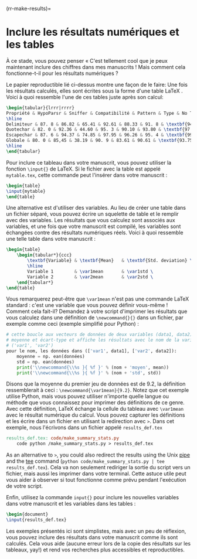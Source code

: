 (rr-make-results)=
# Inclure les résultats numériques et les tables

À ce stade, vous pouvez penser « C'est tellement cool que je peux maintenant inclure des chiffres dans mes manuscrits ! Mais comment cela fonctionne-t-il pour les résultats numériques ?

Le papier reproductible lié ci-dessus montre une façon de le faire: Une fois les résultats calculés, elles sont écrites sous la forme d'une table LaTeX . Voici à quoi ressemble l'une de ces tables juste après son calcul:

```latex
\begin{tabular}{lrrr|rrrr}
Propriété & HypoParsr & Sniffer & Compatibilité & Pattern & Type & No Tie & Full\\
\hline
Delimiteur & 87. 8 & 86.82 & 65.41 & 92.61 & 88.33 & 91. 8 & \textbf{94.92}\\
Quotechar & 82. 0 & 92.36 & 44.60 & 95. 3 & 90.10 & 93.80 & \textbf{97.36}\\
Escapechar & 87. 6 & 94.37 & 74.85 & 97.95 & 96.26 & 95. 4 & \textbf{99.25}\\
Globale & 80. 0 & 85,45 & 38.19 & 90. 9 & 83.61 & 90.61 & \textbf{93.75}\\
\hline
\end{tabular}
```

Pour inclure ce tableau dans votre manuscrit, vous pouvez utiliser la fonction `\input{}` de LaTeX. Si le fichier avec la table est appelé `mytable.tex`, cette commande peut l'insérer dans votre manuscrit :

```latex
\begin{table}
\input{mytable}
\end{table}
```

Une alternative est d'utiliser des variables. Au lieu de créer une table dans un fichier séparé, vous pouvez écrire un squelette de table et le remplir avec des variables. Les résultats que vous calculez sont associés aux variables, et une fois que votre manuscrit est compilé, les variables sont échangées contre des résultats numériques réels. Voici à quoi ressemble une telle table dans votre manuscrit :

```latex
\begin{table}
    \begin{tabular*}{ccc}
        \textbf{Variable} & \textbf{Mean}   & \textbf{Std. deviation} \
        \hline
        Variable 1        & \var1mean       & \var1std \
        Variable 2        & \var2mean       & \var2std \
    \end{tabular*}
\end{table}
```

Vous remarquerez peut-être que `\var1mean` n'est pas une commande LaTeX standard : c'est une variable que vous pouvez définir vous-même ! Comment cela fait-il? Demandez à votre script d'imprimer les résultats que vous calculez dans une définition de `\newcommand{}{}` dans un fichier, par exemple comme ceci (exemple simplifié pour Python) :

```python
# cette boucle aux vecteurs de données de deux variables (data1, data2), calculer la
# moyenne et écart-type et affiche les résultats avec le nom de la variable
# ('var1', 'var2')
pour le nom, les données dans (['var1', data1], ['var2', data2]):
    moyenne = np. ean(données)
    std = np. ean(données)
    print('\\newcommand{\\%s }{ %f }' % (nom + 'moyen', mean))
    print('\\newcommand{\\%s }{ %f }' % (nom + 'std', std))
```

Disons que la moyenne du premier jeu de données est de 9.2, la définition ressemblerait à ceci : `\newcommand{\var1mean}{9.2}`. Notez que cet exemple utilise Python, mais vous pouvez utiliser n'importe quelle langue ou méthode que vous connaissez pour imprimer des définitions de ce genre. Avec cette définition, LaTeX échange la cellule du tableau avec `\var1mean` avec le résultat numérique du calcul. Vous pouvez capturer les définitions et les écrire dans un fichier en utilisant la redirection avec `>`. Dans cet exemple, nous l'écrivons dans un fichier appelé `results_def.tex`

```makefile
results_def.tex: code/make_summary_stats.py
    code python /make_summary_stats.py > results_def.tex
```

As an alternative to `>`, you could also redirect the results using the Unix [pipe](https://en.wikipedia.org/wiki/Pipeline_(Unix)) and the [tee](https://en.wikipedia.org/wiki/Tee_(command)) command (`python code/make_summary_stats.py | tee results_def.tex`). Cela va non seulement rediriger la sortie du script vers un fichier, mais aussi les imprimer dans votre terminal. Cette astuce utile peut vous aider à observer si tout fonctionne comme prévu pendant l'exécution de votre script.

Enfin, utilisez la commande `input{}` pour inclure les nouvelles variables dans votre manuscrit et les variables dans les tables :

```latex
\begin{document}
\input{results_def.tex}
```

Les exemples présentés ici sont simplistes, mais avec un peu de réflexion, vous pouvez inclure des résultats dans votre manuscrit comme ils sont calculés. Cela vous aide (aucune erreur lors de la copie des résultats sur les tableaux, yay!) et rend vos recherches plus accessibles et reproductibles.
